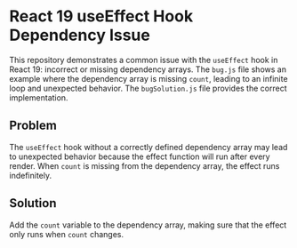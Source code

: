 # React 19 useEffect Hook Dependency Issue

This repository demonstrates a common issue with the `useEffect` hook in React 19: incorrect or missing dependency arrays.  The `bug.js` file shows an example where the dependency array is missing `count`, leading to an infinite loop and unexpected behavior. The `bugSolution.js` file provides the correct implementation.

## Problem

The `useEffect` hook without a correctly defined dependency array may lead to unexpected behavior because the effect function will run after every render. When `count` is missing from the dependency array, the effect runs indefinitely.

## Solution

Add the `count` variable to the dependency array, making sure that the effect only runs when `count` changes.